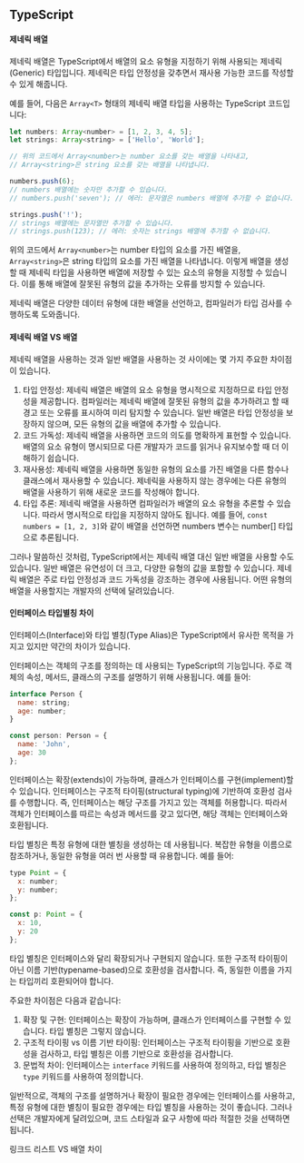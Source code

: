 ## TypeScript

#### 제네릭 배열

제네릭 배열은 TypeScript에서 배열의 요소 유형을 지정하기 위해 사용되는 제네릭(Generic) 타입입니다. 제네릭은 타입 안정성을 갖추면서 재사용 가능한 코드를 작성할 수 있게 해줍니다.

예를 들어, 다음은 `Array<T>` 형태의 제네릭 배열 타입을 사용하는 TypeScript 코드입니다:

```javascript
let numbers: Array<number> = [1, 2, 3, 4, 5];
let strings: Array<string> = ['Hello', 'World'];

// 위의 코드에서 Array<number>는 number 요소를 갖는 배열을 나타내고,
// Array<string>은 string 요소를 갖는 배열을 나타냅니다.

numbers.push(6);
// numbers 배열에는 숫자만 추가할 수 있습니다.
// numbers.push('seven'); // 에러: 문자열은 numbers 배열에 추가할 수 없습니다.

strings.push('!');
// strings 배열에는 문자열만 추가할 수 있습니다.
// strings.push(123); // 에러: 숫자는 strings 배열에 추가할 수 없습니다.
```

위의 코드에서 `Array<number>`는 number 타입의 요소를 가진 배열을, `Array<string>`은 string 타입의 요소를 가진 배열을 나타냅니다. 이렇게 배열을 생성할 때 제네릭 타입을 사용하면 배열에 저장할 수 있는 요소의 유형을 지정할 수 있습니다. 이를 통해 배열에 잘못된 유형의 값을 추가하는 오류를 방지할 수 있습니다.

제네릭 배열은 다양한 데이터 유형에 대한 배열을 선언하고, 컴파일러가 타입 검사를 수행하도록 도와줍니다.

#### 제네릭 배열 VS 배열

제네릭 배열을 사용하는 것과 일반 배열을 사용하는 것 사이에는 몇 가지 주요한 차이점이 있습니다.

1. 타입 안정성: 제네릭 배열은 배열의 요소 유형을 명시적으로 지정하므로 타입 안정성을 제공합니다. 컴파일러는 제네릭 배열에 잘못된 유형의 값을 추가하려고 할 때 경고 또는 오류를 표시하여 미리 탐지할 수 있습니다. 일반 배열은 타입 안정성을 보장하지 않으며, 모든 유형의 값을 배열에 추가할 수 있습니다.
2. 코드 가독성: 제네릭 배열을 사용하면 코드의 의도를 명확하게 표현할 수 있습니다. 배열의 요소 유형이 명시되므로 다른 개발자가 코드를 읽거나 유지보수할 때 더 이해하기 쉽습니다.
3. 재사용성: 제네릭 배열을 사용하면 동일한 유형의 요소를 가진 배열을 다른 함수나 클래스에서 재사용할 수 있습니다. 제네릭을 사용하지 않는 경우에는 다른 유형의 배열을 사용하기 위해 새로운 코드를 작성해야 합니다.
4. 타입 추론: 제네릭 배열을 사용하면 컴파일러가 배열의 요소 유형을 추론할 수 있습니다. 따라서 명시적으로 타입을 지정하지 않아도 됩니다. 예를 들어, `const numbers = [1, 2, 3]`와 같이 배열을 선언하면 numbers 변수는 number[] 타입으로 추론됩니다.

그러나 말씀하신 것처럼, TypeScript에서는 제네릭 배열 대신 일반 배열을 사용할 수도 있습니다. 일반 배열은 유연성이 더 크고, 다양한 유형의 값을 포함할 수 있습니다. 제네릭 배열은 주로 타입 안정성과 코드 가독성을 강조하는 경우에 사용됩니다. 어떤 유형의 배열을 사용할지는 개발자의 선택에 달려있습니다.

#### 인터페이스 타입별칭 차이

인터페이스(Interface)와 타입 별칭(Type Alias)은 TypeScript에서 유사한 목적을 가지고 있지만 약간의 차이가 있습니다.

인터페이스는 객체의 구조를 정의하는 데 사용되는 TypeScript의 기능입니다. 주로 객체의 속성, 메서드, 클래스의 구조를 설명하기 위해 사용됩니다. 예를 들어:

```javascript
interface Person {
  name: string;
  age: number;
}

const person: Person = {
  name: 'John',
  age: 30
};
```

인터페이스는 확장(extends)이 가능하며, 클래스가 인터페이스를 구현(implement)할 수 있습니다. 인터페이스는 구조적 타이핑(structural typing)에 기반하여 호환성 검사를 수행합니다. 즉, 인터페이스는 해당 구조를 가지고 있는 객체를 허용합니다. 따라서 객체가 인터페이스를 따르는 속성과 메서드를 갖고 있다면, 해당 객체는 인터페이스와 호환됩니다.

타입 별칭은 특정 유형에 대한 별칭을 생성하는 데 사용됩니다. 복잡한 유형을 이름으로 참조하거나, 동일한 유형을 여러 번 사용할 때 유용합니다. 예를 들어:

```javascript
type Point = {
  x: number;
  y: number;
};

const p: Point = {
  x: 10,
  y: 20
};
```

타입 별칭은 인터페이스와 달리 확장되거나 구현되지 않습니다. 또한 구조적 타이핑이 아닌 이름 기반(typename-based)으로 호환성을 검사합니다. 즉, 동일한 이름을 가지는 타입끼리 호환되어야 합니다.

주요한 차이점은 다음과 같습니다:

1. 확장 및 구현: 인터페이스는 확장이 가능하며, 클래스가 인터페이스를 구현할 수 있습니다. 타입 별칭은 그렇지 않습니다.
2. 구조적 타이핑 vs 이름 기반 타이핑: 인터페이스는 구조적 타이핑을 기반으로 호환성을 검사하고, 타입 별칭은 이름 기반으로 호환성을 검사합니다.
3. 문법적 차이: 인터페이스는 `interface` 키워드를 사용하여 정의하고, 타입 별칭은 `type` 키워드를 사용하여 정의합니다.

일반적으로, 객체의 구조를 설명하거나 확장이 필요한 경우에는 인터페이스를 사용하고, 특정 유형에 대한 별칭이 필요한 경우에는 타입 별칭을 사용하는 것이 좋습니다. 그러나 선택은 개발자에게 달려있으며, 코드 스타일과 요구 사항에 따라 적절한 것을 선택하면 됩니다.



링크드 리스트 VS 배열 차이
